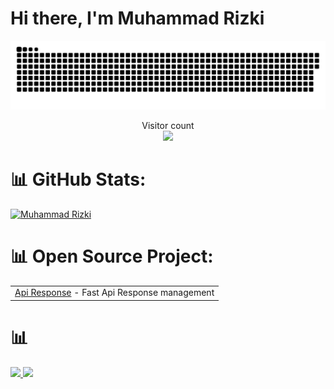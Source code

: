# Hi there, I'm Muhammad Rizki 
<p align="center">
<a href=#><img src="contributions.svg"></a>
  </p>
<p align="center"> 
  Visitor count<br>
  <img src="https://profile-counter.glitch.me/MRizki28/count.svg" />
</p>

# 📊 GitHub Stats:

<p align="left"> <a href="https://github.com/MRizki28"><img src="https://github-profile-trophy.vercel.app/?username=MRizki28" alt="Muhammad Rizki" /></a> </p>

# 📊 Open Source Project:
 <table align="start">
        <tr>
            <td><a href="https://github.com/MRizki28/MRizki28-ApiResponse">Api Response</a> - Fast Api Response management</td>
        </tr>
  </table>


# 📊
<p align="left">
<a href="https://github.com/MRizki28">
  <img height="180em" src="https://github-readme-stats-eight-theta.vercel.app/api?username=MRizki28&show_icons=true&theme=radical&include_all_commits=true&count_private=true"/>
  <img height="180em" src="https://github-readme-stats-eight-theta.vercel.app/api/top-langs/?username=MRizki28&layout=compact&langs_count=8&theme=radical"/>
</a>
</p>

[webdev]: https://github.com/MRizki28/MRizki28

